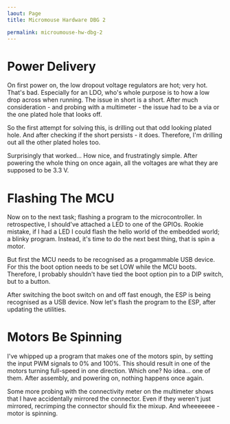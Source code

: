 ```yaml
---
laout: Page
title: Micromouse Hardware DBG 2

permalink: microumouse-hw-dbg-2
---
```


# Power Delivery

On first power on, the low dropout voltage regulators are hot; very hot.
That's bad.
Especially for an LDO, who's whole purpose is to how a low drop across when running.
The issue in short is a short.
After much consideration - and probing with a multimeter - the issue had to be a via or the one plated hole that looks off.

So the first attempt for solving this, is drilling out that odd looking plated hole.
And after checking if the short persists - it does.
Therefore, I'm drilling out all the other plated holes too.

Surprisingly that worked...
How nice, and frustratingly simple.
After powering the whole thing on once again, all the voltages are what they are supposed to be 3.3 V.

# Flashing The MCU

Now on to the next task; flashing a program to the microcontroller.
In retrospective, I should've attached a LED to one of the GPIOs.
Rookie mistake, if I had a LED I could flash the hello world of the embedded world; a blinky program.
Instead, it's time to do the next best thing, that is spin a motor.

But first the MCU needs to be recognised as a progammable USB device.
For this the boot option needs to be set LOW while the MCU boots.
Therefore, I probably shouldn't have tied the boot option pin to a DIP switch, but to a button.

After switching the boot switch on and off fast enough, the ESP is being recognised as a USB device.
Now let's flash the program to the ESP, after updating the utilities.

# Motors Be Spinning

I've whipped up a program that makes one of the motors spin, by setting the input PWM signals to 0% and 100%.
This should result in one of the motors turning full-speed in one direction.
Which one? No idea... one of them.
After assembly, and powering on, nothing happens once again.

Some more probing with the connectivity meter on the multimeter shows that I have accidentally mirrored the connector.
Even if they weren't just mirrored, recrimping the connector should fix the mixup.
And wheeeeeee - motor is spinning.
